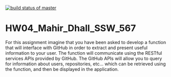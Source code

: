 [![build status of master](https://travis-ci.com/mahir-d/HW04_Mahir_Dhall.svg?branch=master)](https://travis-ci.org/mahir-d/HW04_Mahir_Dhall)
# HW04_Mahir_Dhall_SSW_567
 For this assignment imagine that you have been asked to develop a function that will interface with GitHub in order to extract and present useful information to your user. The function will communicate using the RESTful services APIs provided by GitHub. The GitHub APIs will allow you to query for information about users, repositories, etc... which can be retrieved using the function, and then be displayed in the application.
